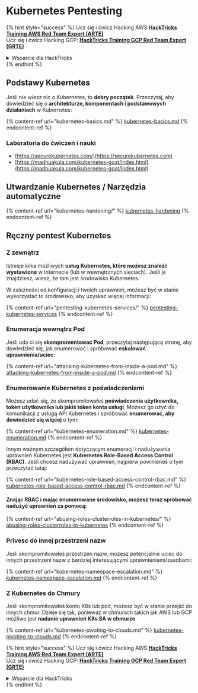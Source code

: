 # Kubernetes Pentesting

{% hint style="success" %}
Ucz się i ćwicz Hacking AWS:<img src="../../.gitbook/assets/image (1) (1) (1).png" alt="" data-size="line">[**HackTricks Training AWS Red Team Expert (ARTE)**](https://training.hacktricks.xyz/courses/arte)<img src="../../.gitbook/assets/image (1) (1) (1).png" alt="" data-size="line">\
Ucz się i ćwicz Hacking GCP: <img src="../../.gitbook/assets/image (2).png" alt="" data-size="line">[**HackTricks Training GCP Red Team Expert (GRTE)**<img src="../../.gitbook/assets/image (2).png" alt="" data-size="line">](https://training.hacktricks.xyz/courses/grte)

<details>

<summary>Wsparcie dla HackTricks</summary>

* Sprawdź [**plany subskrypcyjne**](https://github.com/sponsors/carlospolop)!
* **Dołącz do** 💬 [**grupy Discord**](https://discord.gg/hRep4RUj7f) lub [**grupy telegram**](https://t.me/peass) lub **śledź** nas na **Twitterze** 🐦 [**@hacktricks\_live**](https://twitter.com/hacktricks_live)**.**
* **Podziel się sztuczkami hackingowymi, przesyłając PR-y do** [**HackTricks**](https://github.com/carlospolop/hacktricks) i [**HackTricks Cloud**](https://github.com/carlospolop/hacktricks-cloud) repozytoriów na GitHubie.

</details>
{% endhint %}

## Podstawy Kubernetes

Jeśli nie wiesz nic o Kubernetes, to **dobry początek**. Przeczytaj, aby dowiedzieć się o **architekturze, komponentach i podstawowych działaniach** w Kubernetes:

{% content-ref url="kubernetes-basics.md" %}
[kubernetes-basics.md](kubernetes-basics.md)
{% endcontent-ref %}

### Laboratoria do ćwiczeń i nauki

* [https://securekubernetes.com/](https://securekubernetes.com)
* [https://madhuakula.com/kubernetes-goat/index.html](https://madhuakula.com/kubernetes-goat/index.html)

## Utwardzanie Kubernetes / Narzędzia automatyczne

{% content-ref url="kubernetes-hardening/" %}
[kubernetes-hardening](kubernetes-hardening/)
{% endcontent-ref %}

## Ręczny pentest Kubernetes

### Z zewnątrz

Istnieje kilka możliwych **usług Kubernetes, które możesz znaleźć wystawione** w Internecie (lub w wewnętrznych sieciach). Jeśli je znajdziesz, wiesz, że tam jest środowisko Kubernetes.

W zależności od konfiguracji i twoich uprawnień, możesz być w stanie wykorzystać to środowisko, aby uzyskać więcej informacji:

{% content-ref url="pentesting-kubernetes-services/" %}
[pentesting-kubernetes-services](pentesting-kubernetes-services/)
{% endcontent-ref %}

### Enumeracja wewnątrz Pod

Jeśli uda ci się **skompromentować Pod**, przeczytaj następującą stronę, aby dowiedzieć się, jak enumerować i spróbować **eskalować uprawnienia/uciec**:

{% content-ref url="attacking-kubernetes-from-inside-a-pod.md" %}
[attacking-kubernetes-from-inside-a-pod.md](attacking-kubernetes-from-inside-a-pod.md)
{% endcontent-ref %}

### Enumerowanie Kubernetes z poświadczeniami

Możesz udać się, że skompromitowałeś **poświadczenia użytkownika, token użytkownika lub jakiś token konta usługi**. Możesz go użyć do komunikacji z usługą API Kubernetes i spróbować **enumerować, aby dowiedzieć się więcej** o tym:

{% content-ref url="kubernetes-enumeration.md" %}
[kubernetes-enumeration.md](kubernetes-enumeration.md)
{% endcontent-ref %}

Innym ważnym szczegółem dotyczącym enumeracji i nadużywania uprawnień Kubernetes jest **Kubernetes Role-Based Access Control (RBAC)**. Jeśli chcesz nadużywać uprawnień, najpierw powinieneś o tym przeczytać tutaj:

{% content-ref url="kubernetes-role-based-access-control-rbac.md" %}
[kubernetes-role-based-access-control-rbac.md](kubernetes-role-based-access-control-rbac.md)
{% endcontent-ref %}

#### Znając RBAC i mając enumerowane środowisko, możesz teraz spróbować nadużyć uprawnień za pomocą:

{% content-ref url="abusing-roles-clusterroles-in-kubernetes/" %}
[abusing-roles-clusterroles-in-kubernetes](abusing-roles-clusterroles-in-kubernetes/)
{% endcontent-ref %}

### Privesc do innej przestrzeni nazw

Jeśli skompromitowałeś przestrzeń nazw, możesz potencjalnie uciec do innych przestrzeni nazw z bardziej interesującymi uprawnieniami/zasobami:

{% content-ref url="kubernetes-namespace-escalation.md" %}
[kubernetes-namespace-escalation.md](kubernetes-namespace-escalation.md)
{% endcontent-ref %}

### Z Kubernetes do Chmury

Jeśli skompromitowałeś konto K8s lub pod, możesz być w stanie przejść do innych chmur. Dzieje się tak, ponieważ w chmurach takich jak AWS lub GCP możliwe jest **nadanie uprawnień K8s SA w chmurze**.

{% content-ref url="kubernetes-pivoting-to-clouds.md" %}
[kubernetes-pivoting-to-clouds.md](kubernetes-pivoting-to-clouds.md)
{% endcontent-ref %}

{% hint style="success" %}
Ucz się i ćwicz Hacking AWS:<img src="../../.gitbook/assets/image (1) (1) (1).png" alt="" data-size="line">[**HackTricks Training AWS Red Team Expert (ARTE)**](https://training.hacktricks.xyz/courses/arte)<img src="../../.gitbook/assets/image (1) (1) (1).png" alt="" data-size="line">\
Ucz się i ćwicz Hacking GCP: <img src="../../.gitbook/assets/image (2).png" alt="" data-size="line">[**HackTricks Training GCP Red Team Expert (GRTE)**<img src="../../.gitbook/assets/image (2).png" alt="" data-size="line">](https://training.hacktricks.xyz/courses/grte)

<details>

<summary>Wsparcie dla HackTricks</summary>

* Sprawdź [**plany subskrypcyjne**](https://github.com/sponsors/carlospolop)!
* **Dołącz do** 💬 [**grupy Discord**](https://discord.gg/hRep4RUj7f) lub [**grupy telegram**](https://t.me/peass) lub **śledź** nas na **Twitterze** 🐦 [**@hacktricks\_live**](https://twitter.com/hacktricks_live)**.**
* **Podziel się sztuczkami hackingowymi, przesyłając PR-y do** [**HackTricks**](https://github.com/carlospolop/hacktricks) i [**HackTricks Cloud**](https://github.com/carlospolop/hacktricks-cloud) repozytoriów na GitHubie.

</details>
{% endhint %}

